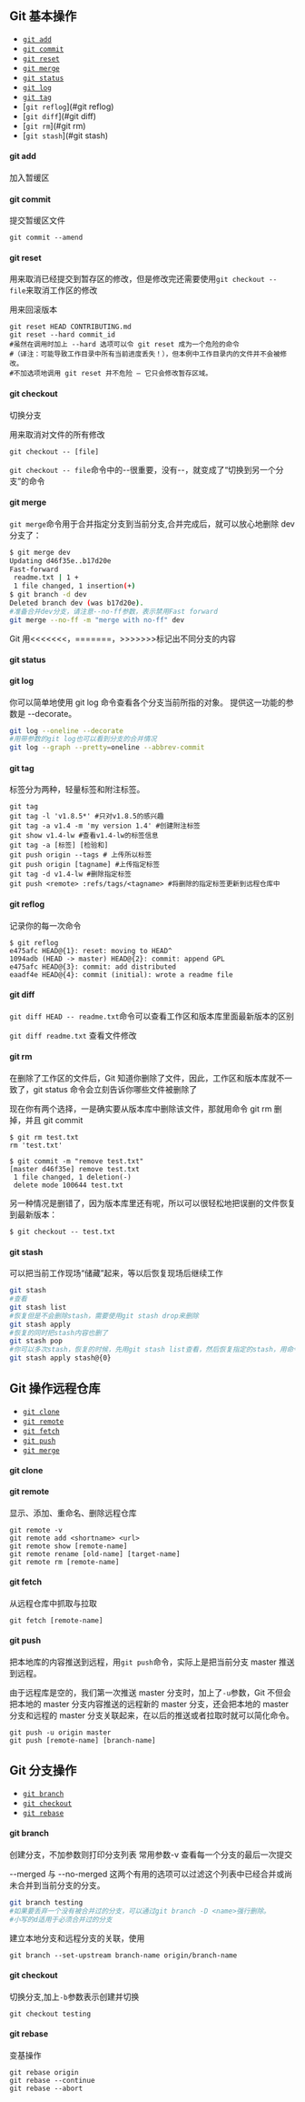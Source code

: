 ## Git 基本操作

- [`git add`](#git-add)
- [`git commit`](#git-commit)
- [`git reset`](#git-reset)
- [`git merge`](#git-merge)
- [`git status`](#git-status)
- [`git log`](#git-log)
- [`git tag`](#git-tag)
- [`git reflog`](#git reflog)
- [`git diff`](#git diff)
- [`git rm`](#git rm)
- [`git stash`](#git stash)

#### git add

加入暂缓区

#### git commit

提交暂缓区文件

```
git commit --amend

```

#### git reset

用来取消已经提交到暂存区的修改，但是修改完还需要使用`git checkout -- file`来取消工作区的修改

用来回滚版本

```
git reset HEAD CONTRIBUTING.md
git reset --hard commit_id
#虽然在调用时加上 --hard 选项可以令 git reset 成为一个危险的命令
#（译注：可能导致工作目录中所有当前进度丢失！），但本例中工作目录内的文件并不会被修改。
#不加选项地调用 git reset 并不危险 — 它只会修改暂存区域。
```

#### git checkout

切换分支

用来取消对文件的所有修改

```
git checkout -- [file]
```

`git checkout -- file`命令中的--很重要，没有--，就变成了“切换到另一个分支”的命令

#### git merge

`git merge`命令用于合并指定分支到当前分支,合并完成后，就可以放心地删除 dev 分支了：

```bash
$ git merge dev
Updating d46f35e..b17d20e
Fast-forward
 readme.txt | 1 +
 1 file changed, 1 insertion(+)
$ git branch -d dev
Deleted branch dev (was b17d20e).
#准备合并dev分支，请注意--no-ff参数，表示禁用Fast forward
git merge --no-ff -m "merge with no-ff" dev
```

Git 用<<<<<<<，=======，>>>>>>>标记出不同分支的内容

#### git status

#### git log

你可以简单地使用 git log 命令查看各个分支当前所指的对象。 提供这一功能的参数是 --decorate。

```bash
git log --oneline --decorate
#用带参数的git log也可以看到分支的合并情况
git log --graph --pretty=oneline --abbrev-commit
```

#### git tag

标签分为两种，轻量标签和附注标签。

```
git tag
git tag -l 'v1.8.5*' #只对v1.8.5的感兴趣
git tag -a v1.4 -m 'my version 1.4' #创建附注标签
git show v1.4-lw #查看v1.4-lw的标签信息
git tag -a [标签] [检验和]
git push origin --tags # 上传所以标签
git push origin [tagname] #上传指定标签
git tag -d v1.4-lw #删除指定标签
git push <remote> :refs/tags/<tagname> #将删除的指定标签更新到远程仓库中

```

#### git reflog

记录你的每一次命令

```
$ git reflog
e475afc HEAD@{1}: reset: moving to HEAD^
1094adb (HEAD -> master) HEAD@{2}: commit: append GPL
e475afc HEAD@{3}: commit: add distributed
eaadf4e HEAD@{4}: commit (initial): wrote a readme file
```

#### git diff

`git diff HEAD -- readme.txt`命令可以查看工作区和版本库里面最新版本的区别

`git diff readme.txt` 查看文件修改

#### git rm

在删除了工作区的文件后，Git 知道你删除了文件，因此，工作区和版本库就不一致了，git status 命令会立刻告诉你哪些文件被删除了

现在你有两个选择，一是确实要从版本库中删除该文件，那就用命令 git rm 删掉，并且 git commit

```
$ git rm test.txt
rm 'test.txt'

$ git commit -m "remove test.txt"
[master d46f35e] remove test.txt
 1 file changed, 1 deletion(-)
 delete mode 100644 test.txt
```

另一种情况是删错了，因为版本库里还有呢，所以可以很轻松地把误删的文件恢复到最新版本：

```
$ git checkout -- test.txt
```

#### git stash

可以把当前工作现场“储藏”起来，等以后恢复现场后继续工作

```bash
git stash
#查看
git stash list
#恢复但是不会删除stash，需要使用git stash drop来删除
git stash apply
#恢复的同时把stash内容也删了
git stash pop
#你可以多次stash，恢复的时候，先用git stash list查看，然后恢复指定的stash，用命令
git stash apply stash@{0}
```

## Git 操作远程仓库

- [`git clone`](#git-clone)
- [`git remote`](#git-remote)
- [`git fetch`](#git-fetch)
- [`git push`](#git-push)
- [`git merge`](#git-merge)

#### git clone

#### git remote

显示、添加、重命名、删除远程仓库

```
git remote -v
git remote add <shortname> <url>
git remote show [remote-name]
git remote rename [old-name] [target-name]
git remote rm [remote-name]
```

#### git fetch

从远程仓库中抓取与拉取

```
git fetch [remote-name]
```

#### git push

把本地库的内容推送到远程，用`git push`命令，实际上是把当前分支 master 推送到远程。

由于远程库是空的，我们第一次推送 master 分支时，加上了`-u`参数，Git 不但会把本地的 master 分支内容推送的远程新的 master 分支，还会把本地的 master 分支和远程的 master 分支关联起来，在以后的推送或者拉取时就可以简化命令。

```
git push -u origin master
git push [remote-name] [branch-name]
```

## Git 分支操作

- [`git branch`](#git-branch)
- [`git checkout`](#git-checkout)
- [`git rebase`](#git-rebase)

#### git branch

创建分支，不加参数则打印分支列表
常用参数-v 查看每一个分支的最后一次提交

--merged 与 --no-merged 这两个有用的选项可以过滤这个列表中已经合并或尚未合并到当前分支的分支。

```bash
git branch testing
#如果要丢弃一个没有被合并过的分支，可以通过git branch -D <name>强行删除。
#小写的d适用于必须合并过的分支
```

建立本地分支和远程分支的关联，使用

`git branch --set-upstream branch-name origin/branch-name`

#### git checkout

切换分支,加上`-b`参数表示创建并切换

```
git checkout testing
```

#### git rebase

变基操作

```
git rebase origin
git rebase --continue
git rebase --abort
```
